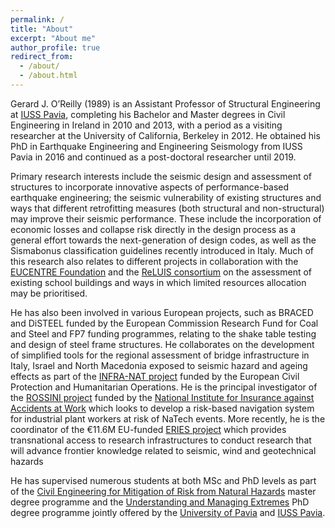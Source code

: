 ```yaml
---
permalink: /
title: "About"
excerpt: "About me"
author_profile: true
redirect_from:
  - /about/
  - /about.html
---
```


Gerard J. O’Reilly (1989) is an Assistant Professor of Structural Engineering at [IUSS Pavia](https://www.iusspavia.it/en), completing his Bachelor and Master degrees in Civil Engineering in Ireland in 2010 and 2013, with a period as a visiting researcher at the University of California, Berkeley in 2012. He obtained his PhD in Earthquake Engineering and Engineering Seismology from IUSS Pavia in 2016 and continued as a post-doctoral researcher until 2019.

Primary research interests include the seismic design and assessment of structures to incorporate innovative aspects of performance-based earthquake engineering; the seismic vulnerability of existing structures and ways that different retrofitting measures (both structural and non-structural) may improve their seismic performance. These include the incorporation of economic losses and collapse risk directly in the design process as a general effort towards the next-generation of design codes, as well as the Sismabonus classification guidelines recently introduced in Italy. Much of this research also relates to different projects in collaboration with the [EUCENTRE Foundation](https://www.eucentre.it/?lang) and the [ReLUIS consortium](https://www.reluis.it/it/) on the assessment of existing school buildings and ways in which limited resources allocation may be prioritised. 

He has also been involved in various European projects, such as BRACED and DiSTEEL funded by the European Commission Research Fund for Coal and Steel and FP7 funding programmes, relating to the shake table testing and design of steel frame structures. He collaborates on the development of simplified tools for the regional assessment of bridge infrastructure in Italy, Israel and North Macedonia exposed to seismic hazard and ageing effects as part of the [INFRA-NAT project](http://www.infra-nat.eu/) funded by the European Civil Protection and Humanitarian Operations. He is the principal investigator of the [ROSSINI project](http://progetto-rossini.it/) funded by the [National Institute for Insurance against Accidents at Work](https://www.inail.it) which looks to develop a risk-based navigation system for industrial plant workers at risk of NaTech events. More recently, he is the coordinator of the €11.6M EU-funded [ERIES project](https://eries.eu/) which provides transnational access to research infrastructures to conduct research that will advance frontier knowledge related to seismic, wind and geotechnical hazards

He has supervised numerous students at both MSc and PhD levels as part of the [Civil Engineering for Mitigation of Risk from Natural Hazards](http://civrisk.unipv.it/) master degree programme and the [Understanding and Managing Extremes](https://www.iusspavia.it/it/formazione/dottorati-di-ricerca/understanding-and-managing-extremes) PhD degree programme jointly offered by the [University of Pavia](https://web.unipv.it/) and [IUSS Pavia](https://www.iusspavia.it/en).
